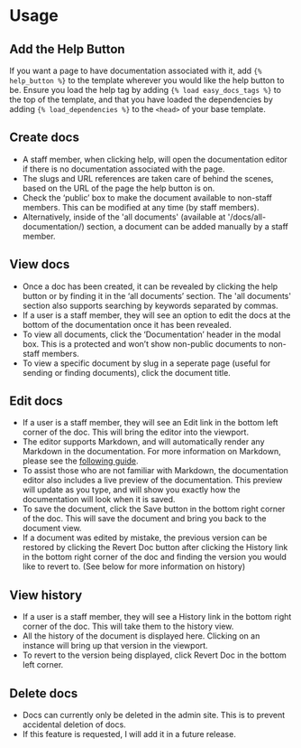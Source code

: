 # Usage

## Add the Help Button
If you want a page to have documentation associated with it, add `{% help_button %}` to the template wherever you would like the help button to be. Ensure you load the help tag by adding `{% load easy_docs_tags %}` to the top of the template, and that you have loaded the dependencies by adding `{% load_dependencies %}` to the `<head>` of your base template.

## Create docs
- A staff member, when clicking help, will open the documentation editor if there is no documentation associated with the page.
- The slugs and URL references are taken care of behind the scenes, based on the URL of the page the help button is on.
- Check the ‘public’ box to make the document available to non-staff members. This can be modified at any time (by staff members).
- Alternatively, inside of the 'all documents' (available at '/docs/all-documentation/) section, a document can be added manually by a staff member.

## View docs
- Once a doc has been created, it can be revealed by clicking the help button or by finding it in the ‘all documents’ section. The 'all documents' section also supports searching by keywords separated by commas.
- If a user is a staff member, they will see an option to edit the docs at the bottom of the documentation once it has been revealed.
- To view all documents, click the ‘Documentation’ header in the modal box. This is a protected and won’t show non-public documents to non-staff members.
- To view a specific document by slug in a seperate page (useful for sending or finding documents), click the document title.

## Edit docs
- If a user is a staff member, they will see an Edit link in the bottom left corner of the doc. This will bring the editor into the viewport.
- The editor supports Markdown, and will automatically render any Markdown in the documentation. For more information on Markdown, please see the [following guide](https://www.markdownguide.org/basic-syntax/).
- To assist those who are not familiar with Markdown, the documentation editor also includes a live preview of the documentation. This preview will update as you type, and will show you exactly how the documentation will look when it is saved.
- To save the document, click the Save button in the bottom right corner of the doc. This will save the document and bring you back to the document view.
- If a document was edited by mistake, the previous version can be restored by clicking the Revert Doc button after clicking the History link in the bottom right corner of the doc and finding the version you would like to revert to. (See below for more information on history)

## View history
- If a user is a staff member, they will see a History link in the bottom right corner of the doc. This will take them to the history view.
- All the history of the document is displayed here. Clicking on an instance will bring up that version in the viewport.
- To revert to the version being displayed, click Revert Doc in the bottom left corner.

## Delete docs
- Docs can currently only be deleted in the admin site. This is to prevent accidental deletion of docs.
- If this feature is requested, I will add it in a future release.
